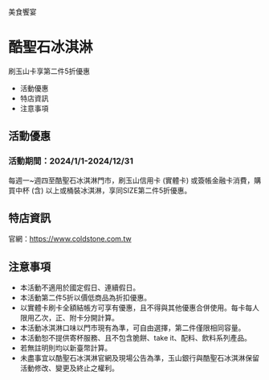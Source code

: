 美食饗宴

# 酷聖石冰淇淋  

刷玉山卡享第二件5折優惠

  * 活動優惠
  * 特店資訊
  * 注意事項

## 活動優惠

### 活動期間：2024/1/1-2024/12/31

每週一~週四至酷聖石冰淇淋門市，刷玉山信用卡 (實體卡) 或簽帳金融卡消費，購買中杯 (含) 以上或桶裝冰淇淋，享同SIZE第二件5折優惠。

  

## 特店資訊

官網：https://www.coldstone.com.tw

## 注意事項

  * 本活動不適用於國定假日、連續假日。
  * 本活動第二件5折以價低商品為折扣優惠。
  * 以實體卡刷卡全額結帳方可享有優惠，且不得與其他優惠合併使用。每卡每人限用乙次，正、附卡分開計算。
  * 本活動冰淇淋口味以門市現有為準，可自由選擇，第二件僅限相同容量。
  * 本活動恕不提供寄杯服務、且不包含脆餅、take it、配料、飲料系列產品。
  * 若無註明則均以新臺幣計算。
  * 未盡事宜以酷聖石冰淇淋官網及現場公告為準，玉山銀行與酷聖石冰淇淋保留活動修改、變更及終止之權利。

